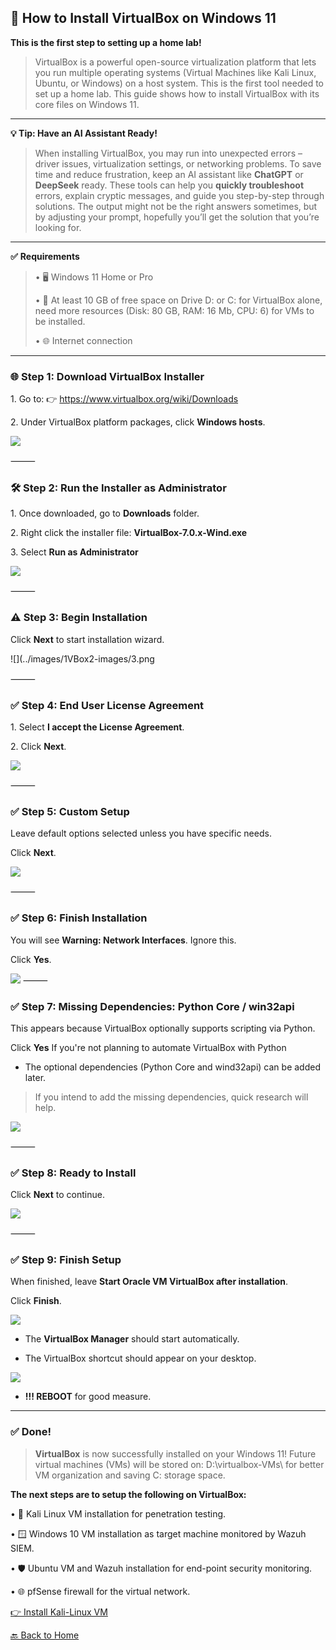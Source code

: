 ﻿## **💽** **How to Install VirtualBox on Windows 11**

**This is the first step to setting up a home lab!**

> VirtualBox is a powerful open-source virtualization platform that lets you 
> run multiple operating systems (Virtual Machines like Kali Linux, Ubuntu, or
> Windows) on a host system. This is the first tool needed to set up a home lab. 
> This guide shows how to install VirtualBox with its core files on Windows 11.

---

**💡 Tip: Have an AI Assistant Ready!**

> When installing VirtualBox, you may run into unexpected errors – 
> driver issues, virtualization settings, or networking problems. To save 
> time and reduce frustration, keep an AI assistant like **ChatGPT** or 
> **DeepSeek** ready. These tools can help you **quickly troubleshoot** errors, 
> explain cryptic messages, and guide you step-by-step through solutions. 
> The output might not be the right answers sometimes, but by adjusting your prompt,
> hopefully you’ll get the solution that you’re looking for.

---

**✅** **Requirements**

>• 🖥️ Windows 11 Home or Pro
>
>• 💾 At least 10 GB of free space on Drive D: or C: for VirtualBox alone, 
>	 need more resources (Disk: 80 GB, RAM: 16 Mb, CPU: 6) for VMs to be installed.
>
>• 🌐 Internet connection

---

### **🌐** **Step 1: Download VirtualBox Installer**

1\. Go to: 👉 <https://www.virtualbox.org/wiki/Downloads>

2\. Under VirtualBox platform packages, click **Windows hosts**.

![](../images/1VBox2-images/1.png)

⸻

### **🛠️ Step 2: Run the Installer as Administrator**

1\. Once downloaded, go to **Downloads** folder.

2\. Right click the installer file: **VirtualBox-7.0.x-Wind.exe**

3\. Select **Run as Administrator**

![](../images/1VBox2-images/2.png) 

⸻

### **⚠️ Step 3: Begin Installation**

Click **Next** to start installation wizard.

![](../images/1VBox2-images/3.png

⸻

### **✅ Step 4: End User License Agreement**

1\.  Select **I accept the License Agreement**.

2\.  Click **Next**.

![](../images/1VBox2-images/4.png) 

⸻

### **✅ Step 5: Custom Setup**

Leave default options selected unless you have specific needs.

Click **Next**.

![](../images/1VBox2-images/5.png) 

⸻

### **✅ Step 6: Finish Installation**

You will see **Warning: Network Interfaces**. Ignore this.

Click **Yes**.

![](../images/1VBox2-images/6.png) 
⸻

### **✅ Step 7: Missing Dependencies: Python Core / win32api**

This appears because VirtualBox optionally supports scripting via Python.

Click **Yes** If you're not planning to automate VirtualBox with Python

- The optional dependencies (Python Core and wind32api) can be added
  later.

> If you intend to add the missing dependencies, quick research will
> help.

![](../images/1VBox2-images/7.png) 

⸻

### **✅ Step 8: Ready to Install**

Click **Next** to continue.

![](../images/1VBox2-images/8.png) 

⸻

### **✅ Step 9: Finish Setup**

When finished, leave **Start Oracle VM VirtualBox after installation**.

Click **Finish**.

![](../images/1VBox2-images/9.png) 

- The **VirtualBox Manager** should start automatically. 

- The VirtualBox shortcut should appear on your desktop.

![](../images/1VBox2-images/10.png) 

- **!!! REBOOT** for good measure.

---

### **✅ Done!**

> **VirtualBox** is now successfully installed on your Windows 11!
> Future virtual machines (VMs) will be stored on: D:\\virtualbox-VMs\\ for
> better VM organization and saving C: storage space.

**The next steps are to setup the following on VirtualBox:**

• 🧪 Kali Linux VM installation for penetration testing.

• 🪟 Windows 10 VM installation as target machine monitored by Wazuh SIEM.

• 🛡️ Ubuntu VM and Wazuh installation for end-point security monitoring.

• 🌐 pfSense firewall for the virtual network.


[👉 Install Kali-Linux VM](/2KaliVM_page.md)

[🔙 Back to Home](../index.md)
